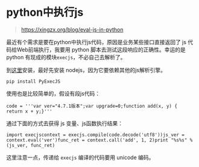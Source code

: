 # python中执行js

> https://xingzx.org/blog/eval-js-in-python



最近有个需求是要在python中执行js代码，原因是业务某些接口直接返回了 js 代码给Web前端执行，我要用 python 脚本去测试这段响应的正确性。幸运的是 python 有现成的模块`execjs`，不必自己去解析了。

到[这里](https://pypi.python.org/pypi/PyExecJS)安装，最好先安装 nodejs，因为它要依赖其他的js解析引擎。

```
pip install PyExecJS
```

使用也是比较简单的，假设有段js代码：

```
code = '''var ver="4.7.1版本";var upgrade=0;function add(x, y) {    return x + y;}'''
```

通过下面的方式去获得 js 变量、js函数执行结果：

```
import execjscontext = execjs.compile(code.decode('utf8'))js_ver = context.eval('ver')func_ret = context.call('add', 1, 2)print "%s%s" % (js_ver, func_ret)
```

这里注意一点，传递给 `execjs` 编译的代码要用 unicode 编码。